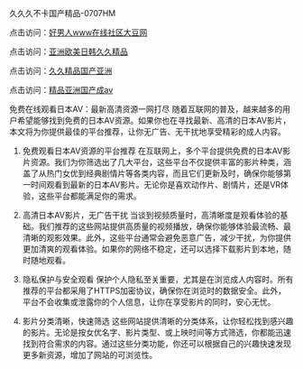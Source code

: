 久久久不卡国产精品-0707HM

点击访问：<a href="https://gsd-agv.pages.dev/">好男人www在线社区大豆网</a>

点击访问：<a href="https://rtj-3zo.pages.dev/">亚洲欧美日韩久久精品</a>

点击访问：<a href="https://fdhf-454.pages.dev/">久久精品国产亚洲</a>

点击访问：<a href="https://gfd-5xg.pages.de">精品亚洲国产成av</a>

免费在线观看日本AV：最新高清资源一网打尽
随着互联网的普及，越来越多的用户希望能够找到免费的日本AV资源。如果你也在寻找最新、高清的日本AV影片，本文将为你提供最佳的平台推荐，让你无广告、无干扰地享受精彩的成人内容。

1. 免费观看日本AV资源的平台推荐
在互联网上，多个平台提供免费的日本AV影片资源。我们为你筛选出了几大平台，这些平台不仅提供丰富的影片种类，涵盖了从热门女优到经典剧情片等各类内容，而且它们更新及时，确保你能够第一时间观看到最新的日本AV影片。无论你是喜欢动作片、剧情片，还是VR体验，这些平台都能满足你的需求。

2. 高清日本AV影片，无广告干扰
当谈到视频质量时，高清晰度是观看体验的基础。我们推荐的这些网站提供高质量的视频播放，确保你能够体验最流畅、最清晰的观影效果。此外，这些平台通常会避免恶意广告，减少干扰，为你提供更加清爽的观看体验。如果你的网络不稳定，还可以选择下载影片到本地，随时随地观看。

3. 隐私保护与安全观看
保护个人隐私至关重要，尤其是在浏览成人内容时。所有推荐的平台都采用了HTTPS加密协议，确保你在浏览时的数据安全。此外，平台不会收集或泄露你的个人信息，让你在享受影片的同时，安心无忧。

4. 影片分类清晰，快速筛选
这些网站提供清晰的分类体系，让你轻松找到感兴趣的影片。无论是按女优名字、影片类型、或上映时间等方式筛选，你都能迅速找到符合需求的内容。通过这些分类功能，你还可以根据自己的兴趣快速发现更多新资源，增加了网站的可浏览性。



<span style="display:none;">[Canonical link](）</span>
